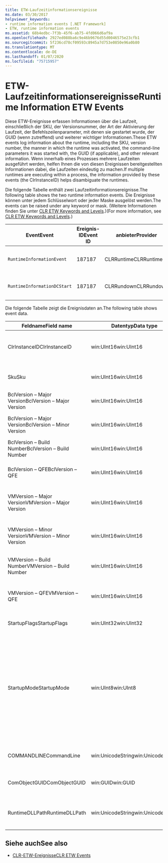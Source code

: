 ```yaml
---
title: ETW-Laufzeitinformationsereignisse
ms.date: 03/30/2017
helpviewer_keywords:
- runtime information events [.NET Framework]
- ETW, runtime information events
ms.assetid: 68b4edbc-7f3b-45f6-ab75-4fd066d6af9a
ms.openlocfilehash: 2927ed088ba6c9e46b9676d55d0046575e23cfb1
ms.sourcegitcommit: 5f236cd78cf09593c8945a7d753e0850e96a0b80
ms.translationtype: MT
ms.contentlocale: de-DE
ms.lasthandoff: 01/07/2020
ms.locfileid: "75715957"
---
```

# <a name="runtime-information-etw-events"></a><span data-ttu-id="e8cc7-102">ETW-Laufzeitinformationsereignisse</span><span class="sxs-lookup"><span data-stu-id="e8cc7-102">Runtime Information ETW Events</span></span>
<span data-ttu-id="e8cc7-103">Diese ETW-Ereignisse erfassen Informationen über die Laufzeit, einschließlich der SKU, der Versionsnummer, der Art der Aktivierung der Laufzeit, der Befehlszeilenparameter, mit denen sie gestartet wurde, der GUID (wenn zutreffend) und weiterer wichtiger Informationen.</span><span class="sxs-lookup"><span data-stu-id="e8cc7-103">These ETW events log information about the runtime, including the SKU, version number, the manner in which the runtime was activated, the command-line parameters it was started with, the GUID (if applicable), and other relevant information.</span></span> <span data-ttu-id="e8cc7-104">Wenn innerhalb eines Prozesses mehrere Laufzeiten ausgeführt werden, helfen Ihnen die von diesen Ereignissen bereitgestellten Informationen dabei, die Laufzeiten eindeutig zu machen.</span><span class="sxs-lookup"><span data-stu-id="e8cc7-104">If multiple runtimes are executing within a process, the information provided by these events (the ClrInstanceID) helps disambiguate the runtimes.</span></span>  
  
 <span data-ttu-id="e8cc7-105">Die folgende Tabelle enthält zwei Laufzeitinformationsereignisse.</span><span class="sxs-lookup"><span data-stu-id="e8cc7-105">The following table shows the two runtime information events.</span></span> <span data-ttu-id="e8cc7-106">Die Ereignisse können unter jedem Schlüsselwort oder jeder Maske ausgelöst werden.</span><span class="sxs-lookup"><span data-stu-id="e8cc7-106">The events can be raised under any keyword or mask.</span></span> <span data-ttu-id="e8cc7-107">(Weitere Informationen finden Sie unter [CLR ETW Keywords and Levels](clr-etw-keywords-and-levels.md).)</span><span class="sxs-lookup"><span data-stu-id="e8cc7-107">(For more information, see [CLR ETW Keywords and Levels](clr-etw-keywords-and-levels.md).)</span></span>  
  
|<span data-ttu-id="e8cc7-108">Event</span><span class="sxs-lookup"><span data-stu-id="e8cc7-108">Event</span></span>|<span data-ttu-id="e8cc7-109">Ereignis-ID</span><span class="sxs-lookup"><span data-stu-id="e8cc7-109">Event ID</span></span>|<span data-ttu-id="e8cc7-110">anbieter</span><span class="sxs-lookup"><span data-stu-id="e8cc7-110">Provider</span></span>|<span data-ttu-id="e8cc7-111">Beschreibung</span><span class="sxs-lookup"><span data-stu-id="e8cc7-111">Description</span></span>|  
|-----------|--------------|--------------|-----------------|  
|`RuntimeInformationEvent`|<span data-ttu-id="e8cc7-112">187</span><span class="sxs-lookup"><span data-stu-id="e8cc7-112">187</span></span>|<span data-ttu-id="e8cc7-113">CLRRuntime</span><span class="sxs-lookup"><span data-stu-id="e8cc7-113">CLRRuntime</span></span>|<span data-ttu-id="e8cc7-114">Wird ausgelöst, wenn eine Laufzeit geladen wird</span><span class="sxs-lookup"><span data-stu-id="e8cc7-114">Raised when a runtime is loaded.</span></span>|  
|`RuntimeInformationDCStart`|<span data-ttu-id="e8cc7-115">187</span><span class="sxs-lookup"><span data-stu-id="e8cc7-115">187</span></span>|<span data-ttu-id="e8cc7-116">CLRRundown</span><span class="sxs-lookup"><span data-stu-id="e8cc7-116">CLRRundown</span></span>|<span data-ttu-id="e8cc7-117">Zählt die geladenen Laufzeiten auf</span><span class="sxs-lookup"><span data-stu-id="e8cc7-117">Enumerates the runtimes that are loaded.</span></span>|  
  
 <span data-ttu-id="e8cc7-118">Die folgende Tabelle zeigt die Ereignisdaten an.</span><span class="sxs-lookup"><span data-stu-id="e8cc7-118">The following table shows event data.</span></span>  
  
|<span data-ttu-id="e8cc7-119">Feldname</span><span class="sxs-lookup"><span data-stu-id="e8cc7-119">Field name</span></span>|<span data-ttu-id="e8cc7-120">Datentyp</span><span class="sxs-lookup"><span data-stu-id="e8cc7-120">Data type</span></span>|<span data-ttu-id="e8cc7-121">Beschreibung</span><span class="sxs-lookup"><span data-stu-id="e8cc7-121">Description</span></span>|  
|----------------|---------------|-----------------|  
|<span data-ttu-id="e8cc7-122">ClrInstanceID</span><span class="sxs-lookup"><span data-stu-id="e8cc7-122">ClrInstanceID</span></span>|<span data-ttu-id="e8cc7-123">win:UInt16</span><span class="sxs-lookup"><span data-stu-id="e8cc7-123">win:UInt16</span></span>|<span data-ttu-id="e8cc7-124">Eindeutige ID für die Instanz von CLR oder CoreCLR.</span><span class="sxs-lookup"><span data-stu-id="e8cc7-124">Unique ID for the instance of CLR or CoreCLR.</span></span>|  
|<span data-ttu-id="e8cc7-125">Sku</span><span class="sxs-lookup"><span data-stu-id="e8cc7-125">Sku</span></span>|<span data-ttu-id="e8cc7-126">win:UInt16</span><span class="sxs-lookup"><span data-stu-id="e8cc7-126">win:UInt16</span></span>|<span data-ttu-id="e8cc7-127">1 – Desktop-CLR</span><span class="sxs-lookup"><span data-stu-id="e8cc7-127">1 – Desktop CLR.</span></span><br /><br /> <span data-ttu-id="e8cc7-128">2 – CoreCLR</span><span class="sxs-lookup"><span data-stu-id="e8cc7-128">2 – CoreCLR.</span></span>|  
|<span data-ttu-id="e8cc7-129">BclVersion – Major Version</span><span class="sxs-lookup"><span data-stu-id="e8cc7-129">BclVersion – Major Version</span></span>|<span data-ttu-id="e8cc7-130">win:UInt16</span><span class="sxs-lookup"><span data-stu-id="e8cc7-130">win:UInt16</span></span>|<span data-ttu-id="e8cc7-131">Hauptversion der mscorlib.dll</span><span class="sxs-lookup"><span data-stu-id="e8cc7-131">Major version of mscorlib.dll.</span></span>|  
|<span data-ttu-id="e8cc7-132">BclVersion – Major Version</span><span class="sxs-lookup"><span data-stu-id="e8cc7-132">BclVersion – Minor Version</span></span>|<span data-ttu-id="e8cc7-133">win:UInt16</span><span class="sxs-lookup"><span data-stu-id="e8cc7-133">win:UInt16</span></span>|<span data-ttu-id="e8cc7-134">Nummer der Nebenversion der mscorlib.dll</span><span class="sxs-lookup"><span data-stu-id="e8cc7-134">Minor version number of mscorlib.dll.</span></span>|  
|<span data-ttu-id="e8cc7-135">BclVersion – Build Number</span><span class="sxs-lookup"><span data-stu-id="e8cc7-135">BclVersion – Build Number</span></span>|<span data-ttu-id="e8cc7-136">win:UInt16</span><span class="sxs-lookup"><span data-stu-id="e8cc7-136">win:UInt16</span></span>|<span data-ttu-id="e8cc7-137">Buildnummer der mscorlib.dll</span><span class="sxs-lookup"><span data-stu-id="e8cc7-137">Build number of mscorlib.dll.</span></span>|  
|<span data-ttu-id="e8cc7-138">BclVersion – QFE</span><span class="sxs-lookup"><span data-stu-id="e8cc7-138">BclVersion – QFE</span></span>|<span data-ttu-id="e8cc7-139">win:UInt16</span><span class="sxs-lookup"><span data-stu-id="e8cc7-139">win:UInt16</span></span>|<span data-ttu-id="e8cc7-140">Nummer der Hotfixversion der mscorlib.dll</span><span class="sxs-lookup"><span data-stu-id="e8cc7-140">Hotfix version number of mscorlib.dll.</span></span>|  
|<span data-ttu-id="e8cc7-141">VMVersion – Major Version</span><span class="sxs-lookup"><span data-stu-id="e8cc7-141">VMVersion – Major Version</span></span>|<span data-ttu-id="e8cc7-142">win:UInt16</span><span class="sxs-lookup"><span data-stu-id="e8cc7-142">win:UInt16</span></span>|<span data-ttu-id="e8cc7-143">Version der clr.dll oder coreclr.dll, abhängig von der SKU</span><span class="sxs-lookup"><span data-stu-id="e8cc7-143">Version of clr.dll or coreclr.dll, depending on SKU.</span></span>|  
|<span data-ttu-id="e8cc7-144">VMVersion – Minor Version</span><span class="sxs-lookup"><span data-stu-id="e8cc7-144">VMVersion – Minor Version</span></span>|<span data-ttu-id="e8cc7-145">win:UInt16</span><span class="sxs-lookup"><span data-stu-id="e8cc7-145">win:UInt16</span></span>|<span data-ttu-id="e8cc7-146">Version der clr.dll oder coreclr.dll, abhängig von der SKU</span><span class="sxs-lookup"><span data-stu-id="e8cc7-146">Minor version of clr.dll or coreclr.dll, depending on SKU.</span></span>|  
|<span data-ttu-id="e8cc7-147">VMVersion – Build Number</span><span class="sxs-lookup"><span data-stu-id="e8cc7-147">VMVersion – Build Number</span></span>|<span data-ttu-id="e8cc7-148">win:UInt16</span><span class="sxs-lookup"><span data-stu-id="e8cc7-148">win:UInt16</span></span>|<span data-ttu-id="e8cc7-149">Buildnummer der clr.dll oder coreclr.dll</span><span class="sxs-lookup"><span data-stu-id="e8cc7-149">Build number of clr.dll or coreclr.dll.</span></span>|  
|<span data-ttu-id="e8cc7-150">VMVersion – QFE</span><span class="sxs-lookup"><span data-stu-id="e8cc7-150">VMVersion – QFE</span></span>|<span data-ttu-id="e8cc7-151">win:UInt16</span><span class="sxs-lookup"><span data-stu-id="e8cc7-151">win:UInt16</span></span>|<span data-ttu-id="e8cc7-152">Nummer der Hotfixversion der clr.dll oder coreclr.dll</span><span class="sxs-lookup"><span data-stu-id="e8cc7-152">Hotfix version number of clr.dll or coreclr.dll.</span></span>|  
|<span data-ttu-id="e8cc7-153">StartupFlags</span><span class="sxs-lookup"><span data-stu-id="e8cc7-153">StartupFlags</span></span>|<span data-ttu-id="e8cc7-154">win:UInt32</span><span class="sxs-lookup"><span data-stu-id="e8cc7-154">win:UInt32</span></span>|<span data-ttu-id="e8cc7-155">In mscoree.h definierte Startflags</span><span class="sxs-lookup"><span data-stu-id="e8cc7-155">Startup flags defined in mscoree.h.</span></span>|  
|<span data-ttu-id="e8cc7-156">StartupMode</span><span class="sxs-lookup"><span data-stu-id="e8cc7-156">StartupMode</span></span>|<span data-ttu-id="e8cc7-157">win:UInt8</span><span class="sxs-lookup"><span data-stu-id="e8cc7-157">win:UInt8</span></span>|<span data-ttu-id="e8cc7-158">0x01 – verwaltete ausführbare Datei</span><span class="sxs-lookup"><span data-stu-id="e8cc7-158">0x01 - Managed executable.</span></span><br /><br /> <span data-ttu-id="e8cc7-159">0x02 – gehostete CLR</span><span class="sxs-lookup"><span data-stu-id="e8cc7-159">0x02 - Hosted CLR.</span></span><br /><br /> <span data-ttu-id="e8cc7-160">0x04 – C++ verwalteter Interop</span><span class="sxs-lookup"><span data-stu-id="e8cc7-160">0x04 - C++ managed interop.</span></span><br /><br /> <span data-ttu-id="e8cc7-161">0x08 – COM-aktiviert</span><span class="sxs-lookup"><span data-stu-id="e8cc7-161">0x08 - COM-activated.</span></span><br /><br /> <span data-ttu-id="e8cc7-162">0x10 – andere</span><span class="sxs-lookup"><span data-stu-id="e8cc7-162">0x10 - Other.</span></span>|  
|<span data-ttu-id="e8cc7-163">COMMANDLINE</span><span class="sxs-lookup"><span data-stu-id="e8cc7-163">CommandLine</span></span>|<span data-ttu-id="e8cc7-164">win:UnicodeString</span><span class="sxs-lookup"><span data-stu-id="e8cc7-164">win:UnicodeString</span></span>|<span data-ttu-id="e8cc7-165">Nur ungleich NULL, wenn StartupMode = 0x01</span><span class="sxs-lookup"><span data-stu-id="e8cc7-165">Non-null only if StartupMode=0x01.</span></span>|  
|<span data-ttu-id="e8cc7-166">ComObjectGUID</span><span class="sxs-lookup"><span data-stu-id="e8cc7-166">ComObjectGUID</span></span>|<span data-ttu-id="e8cc7-167">win:GUID</span><span class="sxs-lookup"><span data-stu-id="e8cc7-167">win:GUID</span></span>|<span data-ttu-id="e8cc7-168">Nur ungleich NULL, wenn StartupMode = 0x08</span><span class="sxs-lookup"><span data-stu-id="e8cc7-168">Non-null only if StartupMode=0x08.</span></span>|  
|<span data-ttu-id="e8cc7-169">RuntimeDLLPath</span><span class="sxs-lookup"><span data-stu-id="e8cc7-169">RuntimeDLLPath</span></span>|<span data-ttu-id="e8cc7-170">win:UnicodeString</span><span class="sxs-lookup"><span data-stu-id="e8cc7-170">win:UnicodeString</span></span>|<span data-ttu-id="e8cc7-171">Pfad zur CLR-DLL-Datei, die in den Prozess geladen wurde</span><span class="sxs-lookup"><span data-stu-id="e8cc7-171">Path to the CLR .dll file that was loaded into the process.</span></span>|  
  
## <a name="see-also"></a><span data-ttu-id="e8cc7-172">Siehe auch</span><span class="sxs-lookup"><span data-stu-id="e8cc7-172">See also</span></span>

- [<span data-ttu-id="e8cc7-173">CLR-ETW-Ereignisse</span><span class="sxs-lookup"><span data-stu-id="e8cc7-173">CLR ETW Events</span></span>](clr-etw-events.md)
